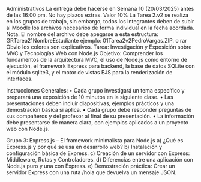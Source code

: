 Administrativos
La entrega debe hacerse en Semana 10 (20/03/2025) antes de las 16:00 pm. No hay plazos extras.
Valor 10%
La Tarea 2.v2 se realiza en los grupos de trabajo, sin embargo, todos los integrantes deben de subir al Moodle los archivos necesarios de forma individual en la fecha acordada.
Nota. El nombre del archivo debe apegarse a esta estructura: GRTarea21NombreEstudiante ejemplo: 01Tarea2v2PedroVargas.ZIP. o rar
Obvio los colores son explicativos.
Tarea: Investigación y Exposición sobre MVC y Tecnologías Web con Node.js
Objetivo:
Comprender los fundamentos de la arquitectura MVC, el uso de Node.js como entorno de ejecución, el framework Express para backend, la base de datos SQLite con el módulo sqlite3, y el motor de vistas EJS para la renderización de interfaces.

Instrucciones Generales:
      • Cada grupo investigará un tema específico y preparará una exposición de 10 minutos en la siguiente clase.
      • Las presentaciones deben incluir diapositivas, ejemplos prácticos y una demostración básica si aplica.
      • Cada grupo debe responder preguntas de sus compañeros y del profesor al final de su presentación.
      • La información debe presentarse de manera clara, con ejemplos aplicados a un proyecto web con Node.js.

Grupo 3: Express.js – El framework minimalista para Node.js
a) ¿Qué es Express.js y por qué se usa en desarrollo web?
b) Instalación y configuración básica de Express.
c) Creación de un servidor con Express: Middleware, Rutas y Controladores.
d) Diferencias entre una aplicación con Node.js puro y una con Express.
e) Demostración práctica: Crear un servidor Express con una ruta /hola que devuelva un mensaje JSON.
